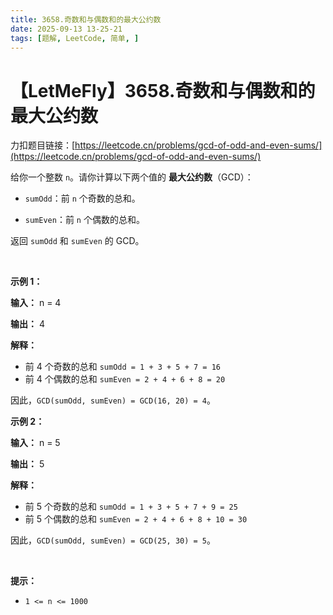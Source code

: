 ```yaml
---
title: 3658.奇数和与偶数和的最大公约数
date: 2025-09-13 13-25-21
tags: [题解, LeetCode, 简单, ]
---
```


# 【LetMeFly】3658.奇数和与偶数和的最大公约数

力扣题目链接：[https://leetcode.cn/problems/gcd-of-odd-and-even-sums/](https://leetcode.cn/problems/gcd-of-odd-and-even-sums/)

<p>给你一个整数 <code>n</code>。请你计算以下两个值的&nbsp;<strong>最大公约数</strong>（GCD）：</p>

<ul>
	<li>
	<p><code>sumOdd</code>：前 <code>n</code> 个奇数的总和。</p>
	</li>
	<li>
	<p><code>sumEven</code>：前 <code>n</code> 个偶数的总和。</p>
	</li>
</ul>

<p>返回 <code>sumOdd</code> 和 <code>sumEven</code> 的 GCD。</p>

<p>&nbsp;</p>

<p><strong class="example">示例 1：</strong></p>

<div class="example-block">
<p><strong>输入：</strong> <span class="example-io">n = 4</span></p>

<p><strong>输出：</strong> <span class="example-io">4</span></p>

<p><strong>解释：</strong></p>

<ul>
	<li>前 4 个奇数的总和 <code>sumOdd = 1 + 3 + 5 + 7 = 16</code></li>
	<li>前 4 个偶数的总和 <code>sumEven = 2 + 4 + 6 + 8 = 20</code></li>
</ul>

<p>因此，<code>GCD(sumOdd, sumEven) = GCD(16, 20) = 4</code>。</p>
</div>

<p><strong class="example">示例 2：</strong></p>

<div class="example-block">
<p><strong>输入：</strong> <span class="example-io">n = 5</span></p>

<p><strong>输出：</strong> <span class="example-io">5</span></p>

<p><strong>解释：</strong></p>

<ul>
	<li>前 5 个奇数的总和 <code>sumOdd = 1 + 3 + 5 + 7 + 9 = 25</code></li>
	<li>前 5 个偶数的总和 <code>sumEven = 2 + 4 + 6 + 8 + 10 = 30</code></li>
</ul>

<p>因此，<code>GCD(sumOdd, sumEven) = GCD(25, 30) = 5</code>。</p>
</div>

<p>&nbsp;</p>

<p><strong>提示：</strong></p>

<ul>
	<li><code>1 &lt;= n &lt;= 1000</code></li>
</ul>


    